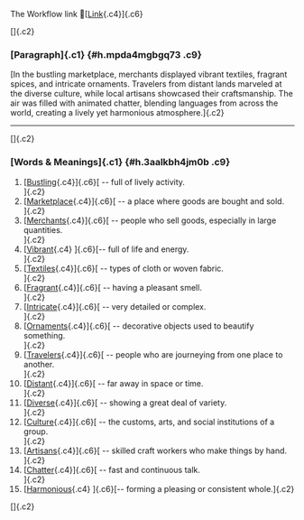 The Workflow link
👏[[Link](https://www.google.com/url?q=http://www.google.com&sa=D&source=editors&ust=1759569892351983&usg=AOvVaw36gUJd0qU5a4n2OjA78VMR){.c4}]{.c6}

[]{.c2}

### [Paragraph]{.c1} {#h.mpda4mgbgq73 .c9}

[In the bustling marketplace, merchants displayed vibrant textiles,
fragrant spices, and intricate ornaments. Travelers from distant lands
marveled at the diverse culture, while local artisans showcased their
craftsmanship. The air was filled with animated chatter, blending
languages from across the world, creating a lively yet harmonious
atmosphere.]{.c2}

------------------------------------------------------------------------

[]{.c2}

### [Words & Meanings]{.c1} {#h.3aalkbh4jm0b .c9}

1.  [[Bustling](https://www.google.com/url?q=http://www.google.com&sa=D&source=editors&ust=1759569892353095&usg=AOvVaw2GUWBG3fYaubHXLvbIpV80){.c4}]{.c6}[ --
    full of lively activity.\
    ]{.c2}
2.  [[Marketplace](https://www.google.com/url?q=http://www.google.com&sa=D&source=editors&ust=1759569892353305&usg=AOvVaw0I2Ymk3ghV-OAmAaXI6iOm){.c4}]{.c6}[ --
    a place where goods are bought and sold.\
    ]{.c2}
3.  [[Merchants](https://www.google.com/url?q=http://www.google.com&sa=D&source=editors&ust=1759569892353548&usg=AOvVaw1J2NtTDqP7bGNDakf27646){.c4}]{.c6}[ --
    people who sell goods, especially in large quantities.\
    ]{.c2}
4.  [[Vibrant](https://www.google.com/url?q=http://www.google.com&sa=D&source=editors&ust=1759569892353790&usg=AOvVaw2spe6aRk7JTfkkRqd20kMU){.c4}
    ]{.c6}[-- full of life and energy.\
    ]{.c2}
5.  [[Textiles](https://www.google.com/url?q=http://www.google.com&sa=D&source=editors&ust=1759569892353957&usg=AOvVaw2s-CIPYU9VpvlRLVFQDiuC){.c4}]{.c6}[ --
    types of cloth or woven fabric.\
    ]{.c2}
6.  [[Fragrant](https://www.google.com/url?q=http://www.google.com&sa=D&source=editors&ust=1759569892354144&usg=AOvVaw384fmHn_hU4GIm1jbQdosQ){.c4}]{.c6}[ --
    having a pleasant smell.\
    ]{.c2}
7.  [[Intricate](https://www.google.com/url?q=http://www.google.com&sa=D&source=editors&ust=1759569892354400&usg=AOvVaw0VX9FvUTTuOpAT14h8qJ7J){.c4}]{.c6}[ --
    very detailed or complex.\
    ]{.c2}
8.  [[Ornaments](https://www.google.com/url?q=http://www.google.com&sa=D&source=editors&ust=1759569892354598&usg=AOvVaw1H_xrQhIJae6s62TH8u7FF){.c4}]{.c6}[ --
    decorative objects used to beautify something.\
    ]{.c2}
9.  [[Travelers](https://www.google.com/url?q=http://www.google.com&sa=D&source=editors&ust=1759569892354798&usg=AOvVaw3es0LtFdjXvDwgOMV_JKD8){.c4}]{.c6}[ --
    people who are journeying from one place to another.\
    ]{.c2}
10. [[Distant](https://www.google.com/url?q=http://www.google.com&sa=D&source=editors&ust=1759569892355012&usg=AOvVaw1WmxOtmI7MOYy1s8TrGCa_){.c4}]{.c6}[ --
    far away in space or time.\
    ]{.c2}
11. [[Diverse](https://www.google.com/url?q=http://www.google.com&sa=D&source=editors&ust=1759569892355176&usg=AOvVaw1eXz0KETnwyjC8nKMenWjC){.c4}]{.c6}[ --
    showing a great deal of variety.\
    ]{.c2}
12. [[Culture](https://www.google.com/url?q=http://www.google.com&sa=D&source=editors&ust=1759569892355344&usg=AOvVaw3SqUXj_kQ0nP7FbfhgeGHj){.c4}]{.c6}[ --
    the customs, arts, and social institutions of a group.\
    ]{.c2}
13. [[Artisans](https://www.google.com/url?q=http://www.google.com&sa=D&source=editors&ust=1759569892355604&usg=AOvVaw0mRDU7tbeRDrnNZVecGjMU){.c4}]{.c6}[ --
    skilled craft workers who make things by hand.\
    ]{.c2}
14. [[Chatter](https://www.google.com/url?q=http://www.google.com&sa=D&source=editors&ust=1759569892355850&usg=AOvVaw242UUAcoQyO-ibWdyEYDm8){.c4}]{.c6}[ --
    fast and continuous talk.\
    ]{.c2}
15. [[Harmonious](https://www.google.com/url?q=http://www.google.com&sa=D&source=editors&ust=1759569892356031&usg=AOvVaw2z1pWGf-N4lrhsXis4zehx){.c4}
    ]{.c6}[-- forming a pleasing or consistent whole.]{.c2}

[]{.c2}
